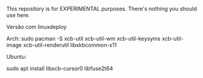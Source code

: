 This repository is for EXPERIMENTAL purposes. There's nothing you should use here.


Versão com linuxdeploy

Arch:
sudo pacman -S xcb-util xcb-util-wm xcb-util-keysyms xcb-util-image xcb-util-renderutil libxkbcommon-x11


Ubuntu:

sudo apt install libxcb-cursor0 libfuse2t64
